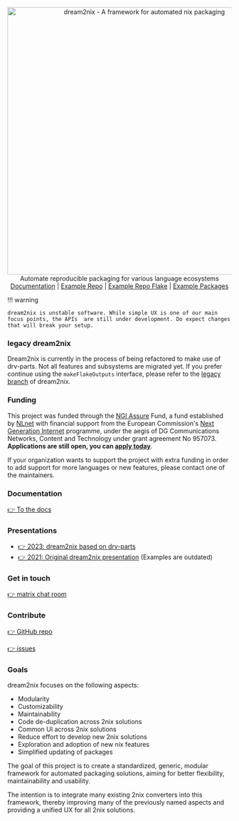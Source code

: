 <p align="center">
  <picture>
    <source width="600" media="(prefers-color-scheme: dark)" srcset="https://gist.githubusercontent.com/DavHau/755fed3774e89c0b9b8953a0a25309fa/raw/0312cc4f785de36212f4303d23298f07c13549dc/dream2nix-dark.png">
    <source width="600" media="(prefers-color-scheme: light)" srcset="https://gist.githubusercontent.com/DavHau/755fed3774e89c0b9b8953a0a25309fa/raw/e2a12a60ae49aa5eb11b42775abdd1652dbe63c0/dream2nix-01.png">
    <img width="600" alt="dream2nix - A framework for automated nix packaging" src="https://gist.githubusercontent.com/DavHau/755fed3774e89c0b9b8953a0a25309fa/raw/e2a12a60ae49aa5eb11b42775abdd1652dbe63c0/dream2nix-01.png">
  </picture>
  <br>
  Automate reproducible packaging for various language ecosystems
  <br>
  <a href="https://nix-community.github.io/dream2nix/">Documentation</a> |
  <a href="https://github.com/nix-community/dream2nix/tree/main/examples/repo-with-packages">Example Repo</a> |
  <a href="https://github.com/nix-community/dream2nix/tree/main/examples/repo-with-packages-flake">Example Repo Flake</a> |
  <a href="https://github.com/nix-community/dream2nix/tree/main/examples/packages">Example Packages</a>
</p>

!!! warning

    dream2nix is unstable software. While simple UX is one of our main focus points, the APIs  are still under development. Do expect changes that will break your setup.

### legacy dream2nix

Dream2nix is currently in the process of being refactored to make use of drv-parts. Not all features and subsystems are migrated yet. If you prefer continue using the `makeFlakeOutputs` interface, please refer to the [legacy branch](https://github.com/nix-community/dream2nix/tree/legacy) of dream2nix.

### Funding

This project was funded through the [NGI Assure](https://nlnet.nl/assure) Fund, a fund established by [NLnet](https://nlnet.nl/) with financial support from the European Commission's [Next Generation Internet](https://ngi.eu/) programme, under the aegis of DG Communications Networks, Content and Technology under grant agreement No 957073. **Applications are still open, you can [apply today](https://nlnet.nl/propose)**.

If your organization wants to support the project with extra funding in order to add support for more languages or new features, please contact one of the maintainers.

### Documentation

[👉 To the docs](https://nix-community.github.io/dream2nix)

### Presentations

- [👉 2023: dream2nix based on drv-parts](https://www.youtube.com/watch?v=AsCvRZukX0E)
- [👉 2021: Original dream2nix presentation](https://www.youtube.com/watch?v=jqCfHMvCsfQ) (Examples are outdated)

### Get in touch

[👉 matrix chat room](https://matrix.to/#/#dream2nix:nixos.org)

### Contribute

[👉 GitHub repo](https://github.com/nix-community/dream2nix)

[👉 issues](https://github.com/nix-community/dream2nix/issues)


### Goals

dream2nix focuses on the following aspects:

- Modularity
- Customizability
- Maintainability
- Code de-duplication across 2nix solutions
- Common UI across 2nix solutions
- Reduce effort to develop new 2nix solutions
- Exploration and adoption of new nix features
- Simplified updating of packages

The goal of this project is to create a standardized, generic, modular framework for automated packaging solutions, aiming for better flexibility, maintainability and usability.

The intention is to integrate many existing 2nix converters into this framework, thereby improving many of the previously named aspects and providing a unified UX for all 2nix solutions.
